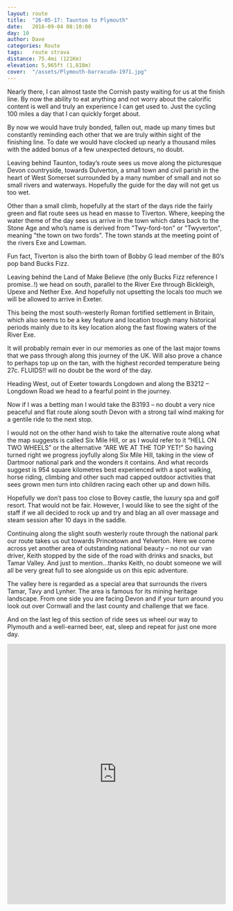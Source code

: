```yaml
---
layout: route
title:  "26-05-17: Taunton to Plymouth"
date:   2016-09-04 08:10:00
day: 10
author: Dave
categories: Route
tags:	route strava
distance: 75.4mi (121Km)
elevation: 5,965ft (1,818m)
cover:  "/assets/Plymouth-barracuda-1971.jpg"
---
```


Nearly there, I can almost taste the Cornish pasty waiting for us at the finish line. By now the ability to eat anything and not worry about the calorific content is well and truly an experience I can get used to. Just the cycling 100 miles a day that I can quickly forget about.

By now we would have truly bonded, fallen out, made up many times but constantly reminding each other that we are truly within sight of the finishing line. To date we would have clocked up nearly a thousand miles with the added bonus of a few unexpected detours, no doubt.

Leaving behind Taunton, today’s route sees us move along the picturesque Devon countryside, towards Dulverton, a small town and civil parish in the heart of West Somerset surrounded by a many number of small and not so small rivers and waterways. Hopefully the guide for the day will not get us too wet.

Other than a small climb, hopefully at the start of the days ride the fairly green and flat route sees us head en masse to Tiverton. Where, keeping the water theme of the day sees us arrive in the town which dates back to the Stone Age and who’s name is derived from "Twy-ford-ton" or "Twyverton", meaning "the town on two fords". The town stands at the meeting point of the rivers Exe and Lowman.

Fun fact, Tiverton is also the birth town of Bobby G lead member of the 80’s pop band Bucks Fizz.

Leaving behind the Land of Make Believe (the only Bucks Fizz reference I promise..!) we head on south, parallel to the River Exe through Bickleigh, Upexe and Nether Exe. And hopefully not upsetting the locals too much we will be allowed to arrive in Exeter.

This being the most south-westerly Roman fortified settlement in Britain, which also seems to be a key feature and location trough many historical periods mainly due to its key location along the fast flowing waters of the River Exe.

It will probably remain ever in our memories as one of the last major towns that we pass through along this journey of the UK. Will also prove a chance to perhaps top up on the tan, with the highest recorded temperature being 27c. FLUIDS!! will no doubt be the word of the day.

Heading West, out of Exeter towards Longdown and along the B3212 – Longdown Road we head to a fearful point in the journey.

Now if I was a betting man I would take the B3193 – no doubt a very nice peaceful and flat route along south Devon with a strong tail wind making for a gentile ride to the next stop.

I would not on the other hand wish to take the alternative route along what the map suggests is called Six Mile Hill, or as I would refer to it “HELL ON TWO WHEELS” or the alternative “ARE WE AT THE TOP YET!”
So having turned right we progress joyfully along Six Mile Hill, taking in the view of Dartmoor national park and the wonders it contains. And what records suggest is 954 square kilometres best experienced with a spot walking, horse riding, climbing and other such mad capped outdoor activities that sees grown men turn into children racing each other up and down hills.

Hopefully we don’t pass too close to Bovey castle, the luxury spa and golf resort. That would not be fair. However, I would like to see the sight of the staff if we all decided to rock up and try and blag an all over massage and steam session after 10 days in the saddle.

Continuing along the slight south westerly route through the national park our route takes us out towards Princetown and Yelverton. Here we come across yet another area of outstanding national beauty – no not our van driver, Keith stopped by the side of the road with drinks and snacks, but Tamar Valley. And just to mention…thanks Keith, no doubt someone we will all be very great full to see alongside us on this epic adventure.

The valley here is regarded as a special area that surrounds the rivers Tamar, Tavy and Lynher. The area is famous for its mining heritage landscape. From one side you are facing Devon and if your turn around you look out over Cornwall and the last county and challenge that we face.

And on the last leg of this section of ride sees us wheel our way to Plymouth and a well-earned beer, eat, sleep and repeat for just one more day.


<iframe style="width:100%;height:600px;" src="https://veloviewer.com/routes/7097889/embed2" frameborder="0" scrolling="no"></iframe>

